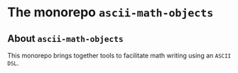 The monorepo `ascii-math-objects`
=================================

About `ascii-math-objects`
--------------------------

This monorepo brings together tools to facilitate math writing using an `ASCII` `DSL`.


<!-- :monorepo-content-START: -->
<!-- :monorepo-content-END: -->


<!-- :version-START: -->
<!-- :version-END: -->
